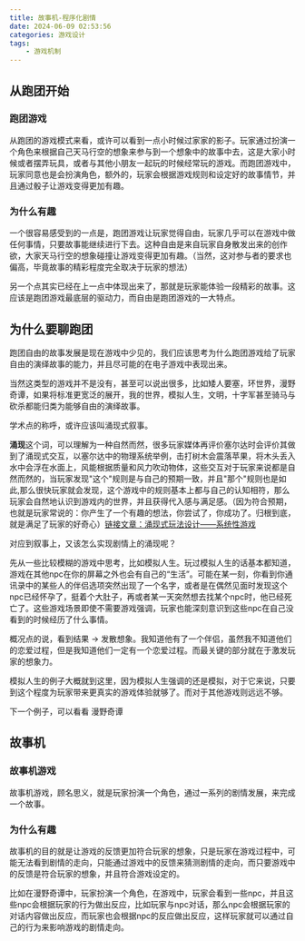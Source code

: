 ```yaml
---
title: 故事机-程序化剧情
date: 2024-06-09 02:53:56
categories: 游戏设计
tags:
    - 游戏机制
---
```

## 从跑团开始
### 跑团游戏
从跑团的游戏模式来看，或许可以看到一点小时候过家家的影子。玩家通过扮演一个角色来根据自己天马行空的想象来参与到一个想象中的故事中去，这是大家小时候或者摆弄玩具，或者与其他小朋友一起玩的时候经常玩的游戏。而跑团游戏中，玩家同意也是会扮演角色，额外的，玩家会根据游戏规则和设定好的故事情节，并且通过骰子让游戏变得更加有趣。

### 为什么有趣
一个很容易感受到的一点是，跑团游戏让玩家觉得自由，玩家几乎可以在游戏中做任何事情，只要故事能继续进行下去。这种自由是来自玩家自身散发出来的创作欲，大家天马行空的想象碰撞让游戏变得更加有趣。（当然，这对参与者的要求也偏高，毕竟故事的精彩程度完全取决于玩家的想法）

另一个点其实已经在上一点中体现出来了，那就是玩家能体验一段精彩的故事。这应该是跑团游戏最底层的驱动力，而自由是跑团游戏的一大特点。

## 为什么要聊跑团
跑团自由的故事发展是现在游戏中少见的，我们应该思考为什么跑团游戏给了玩家自由的演绎故事的能力，并且尽可能的在电子游戏中表现出来。

当然这类型的游戏并不是没有，甚至可以说出很多，比如矮人要塞，环世界，漫野奇谭，如果将标准更宽泛的展开，我的世界，模拟人生，文明，十字军甚至骑马与砍杀都能归类为能够自由的演绎故事。

学术点的称呼，或许应该叫涌现式叙事。

**涌现**这个词，可以理解为一种自然而然，很多玩家媒体再评价塞尔达时会评价其做到了涌现式交互，以塞尔达中的物理系统举例，击打树木会震落苹果，将木头丢入水中会浮在水面上，风能根据质量和风力吹动物体，这些交互对于玩家来说都是自然而然的，当玩家发现"这个"规则是与自己的预期一致，并且"那个"规则也是如此,那么很快玩家就会发现，这个游戏中的规则基本上都与自己的认知相符，那么玩家会自然地认识到游戏内的世界，并且获得代入感与满足感。（因为符合预期，也就是玩家常说的：你产生了一个有趣的想法，你尝试了，你成功了。归根到底，就是满足了玩家的好奇心）[链接文章：涌现式玩法设计——系统性游戏](https://hiccn.github.io/2023/01/15/LearningNotes-50/)

对应到叙事上，又该怎么实现剧情上的涌现呢？

先从一些比较模糊的游戏中思考，比如模拟人生。玩过模拟人生的话基本都知道，游戏在其他npc在你的屏幕之外也会有自己的“生活”。可能在某一刻，你看到你通讯录中的某些人的伴侣选项突然出现了一个名字，或者是在偶然见面时发现这个npc已经怀孕了，挺着个大肚子，再或者某一天突然想去找某个npc时，他已经死亡了。这些游戏场景即使不需要游戏强调，玩家也能深刻意识到这些npc在自己没看到的时候经历了什么事情。

概况点的说，看到结果 ->  发散想象。我知道他有了一个伴侣，虽然我不知道他们的恋爱过程，但是我知道他们一定有一个恋爱过程。而最关键的部分就在于激发玩家的想象力。

模拟人生的例子大概就到这里，因为模拟人生强调的还是模拟，对于它来说，只要到这个程度为玩家带来更真实的游戏体验就够了。而对于其他游戏则远远不够。

下一个例子，可以看看 漫野奇谭

## 故事机
### 故事机游戏
故事机游戏，顾名思义，就是玩家扮演一个角色，通过一系列的剧情发展，来完成一个故事。

### 为什么有趣
故事机的目的就是让游戏的反馈更加符合玩家的想象，只是玩家在游戏过程中，可能无法看到剧情的走向，只能通过游戏中的反馈来猜测剧情的走向，而只要游戏中的反馈是符合玩家的想象，并且符合游戏设定的。

比如在漫野奇谭中，玩家扮演一个角色，在游戏中，玩家会看到一些npc，并且这些npc会根据玩家的行为做出反应，比如玩家与npc对话，那么npc会根据玩家的对话内容做出反应，而玩家也会根据npc的反应做出反应，这样玩家就可以通过自己的行为来影响游戏的剧情走向。
